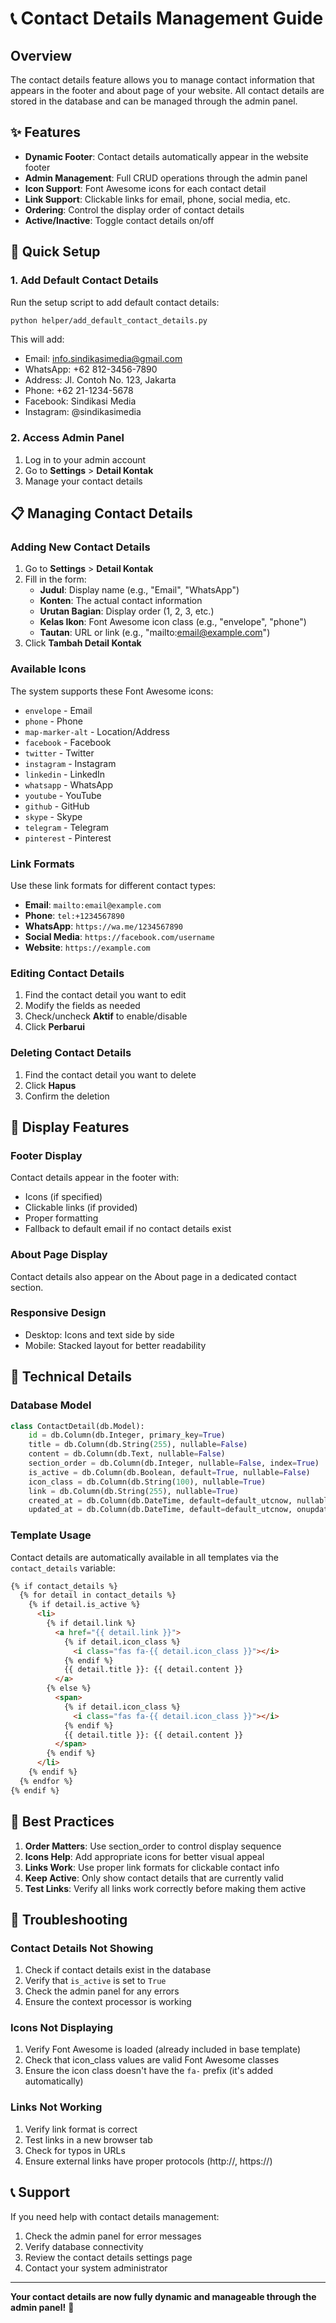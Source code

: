 # 📞 Contact Details Management Guide

## Overview

The contact details feature allows you to manage contact information that appears in the footer and about page of your website. All contact details are stored in the database and can be managed through the admin panel.

## ✨ Features

- **Dynamic Footer**: Contact details automatically appear in the website footer
- **Admin Management**: Full CRUD operations through the admin panel
- **Icon Support**: Font Awesome icons for each contact detail
- **Link Support**: Clickable links for email, phone, social media, etc.
- **Ordering**: Control the display order of contact details
- **Active/Inactive**: Toggle contact details on/off

## 🚀 Quick Setup

### 1. Add Default Contact Details

Run the setup script to add default contact details:

```bash
python helper/add_default_contact_details.py
```

This will add:
- Email: info.sindikasimedia@gmail.com
- WhatsApp: +62 812-3456-7890
- Address: Jl. Contoh No. 123, Jakarta
- Phone: +62 21-1234-5678
- Facebook: Sindikasi Media
- Instagram: @sindikasimedia

### 2. Access Admin Panel

1. Log in to your admin account
2. Go to **Settings** > **Detail Kontak**
3. Manage your contact details

## 📋 Managing Contact Details

### Adding New Contact Details

1. Go to **Settings** > **Detail Kontak**
2. Fill in the form:
   - **Judul**: Display name (e.g., "Email", "WhatsApp")
   - **Konten**: The actual contact information
   - **Urutan Bagian**: Display order (1, 2, 3, etc.)
   - **Kelas Ikon**: Font Awesome icon class (e.g., "envelope", "phone")
   - **Tautan**: URL or link (e.g., "mailto:email@example.com")
3. Click **Tambah Detail Kontak**

### Available Icons

The system supports these Font Awesome icons:
- `envelope` - Email
- `phone` - Phone
- `map-marker-alt` - Location/Address
- `facebook` - Facebook
- `twitter` - Twitter
- `instagram` - Instagram
- `linkedin` - LinkedIn
- `whatsapp` - WhatsApp
- `youtube` - YouTube
- `github` - GitHub
- `skype` - Skype
- `telegram` - Telegram
- `pinterest` - Pinterest

### Link Formats

Use these link formats for different contact types:

- **Email**: `mailto:email@example.com`
- **Phone**: `tel:+1234567890`
- **WhatsApp**: `https://wa.me/1234567890`
- **Social Media**: `https://facebook.com/username`
- **Website**: `https://example.com`

### Editing Contact Details

1. Find the contact detail you want to edit
2. Modify the fields as needed
3. Check/uncheck **Aktif** to enable/disable
4. Click **Perbarui**

### Deleting Contact Details

1. Find the contact detail you want to delete
2. Click **Hapus**
3. Confirm the deletion

## 🎨 Display Features

### Footer Display

Contact details appear in the footer with:
- Icons (if specified)
- Clickable links (if provided)
- Proper formatting
- Fallback to default email if no contact details exist

### About Page Display

Contact details also appear on the About page in a dedicated contact section.

### Responsive Design

- Desktop: Icons and text side by side
- Mobile: Stacked layout for better readability

## 🔧 Technical Details

### Database Model

```python
class ContactDetail(db.Model):
    id = db.Column(db.Integer, primary_key=True)
    title = db.Column(db.String(255), nullable=False)
    content = db.Column(db.Text, nullable=False)
    section_order = db.Column(db.Integer, nullable=False, index=True)
    is_active = db.Column(db.Boolean, default=True, nullable=False)
    icon_class = db.Column(db.String(100), nullable=True)
    link = db.Column(db.String(255), nullable=True)
    created_at = db.Column(db.DateTime, default=default_utcnow, nullable=False)
    updated_at = db.Column(db.DateTime, default=default_utcnow, onupdate=default_utcnow, nullable=False)
```

### Template Usage

Contact details are automatically available in all templates via the `contact_details` variable:

```html
{% if contact_details %}
  {% for detail in contact_details %}
    {% if detail.is_active %}
      <li>
        {% if detail.link %}
          <a href="{{ detail.link }}">
            {% if detail.icon_class %}
              <i class="fas fa-{{ detail.icon_class }}"></i>
            {% endif %}
            {{ detail.title }}: {{ detail.content }}
          </a>
        {% else %}
          <span>
            {% if detail.icon_class %}
              <i class="fas fa-{{ detail.icon_class }}"></i>
            {% endif %}
            {{ detail.title }}: {{ detail.content }}
          </span>
        {% endif %}
      </li>
    {% endif %}
  {% endfor %}
{% endif %}
```

## 🎯 Best Practices

1. **Order Matters**: Use section_order to control display sequence
2. **Icons Help**: Add appropriate icons for better visual appeal
3. **Links Work**: Use proper link formats for clickable contact info
4. **Keep Active**: Only show contact details that are currently valid
5. **Test Links**: Verify all links work correctly before making them active

## 🚨 Troubleshooting

### Contact Details Not Showing

1. Check if contact details exist in the database
2. Verify that `is_active` is set to `True`
3. Check the admin panel for any errors
4. Ensure the context processor is working

### Icons Not Displaying

1. Verify Font Awesome is loaded (already included in base template)
2. Check that icon_class values are valid Font Awesome classes
3. Ensure the icon class doesn't have the `fa-` prefix (it's added automatically)

### Links Not Working

1. Verify link format is correct
2. Test links in a new browser tab
3. Check for typos in URLs
4. Ensure external links have proper protocols (http://, https://)

## 📞 Support

If you need help with contact details management:
1. Check the admin panel for error messages
2. Verify database connectivity
3. Review the contact details settings page
4. Contact your system administrator

---

**Your contact details are now fully dynamic and manageable through the admin panel!** 🎉 